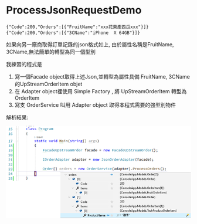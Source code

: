 # ProcessJsonRequestDemo
```
{"Code":200,"Orders":[{"FruitName":"xxx花東產西瓜xxx"}]}
{"Code":200,"Orders":[{"3CName":"iPhone  X 64GB"}]}
```
如果向另一廠商取得訂單記錄的json格式如上, 由於屬性名稱是FruitName, 3CName,無法簡單的轉型為同一個型別

我練習的程式是
1. 寫一個Facade object取得上述Json,並轉型為屬性具備 FruitName, 3CName 的UpStreamOrderItem objet
2. 在 Adapter object裡使用 Simple Factory , 將 UpStreamOrderItem 轉型為 OrderItem
3. 寫支 OrderService 叫用 Adapter object 取得本程式需要的強型別物件

解析結果:

![](Assets/result.png)